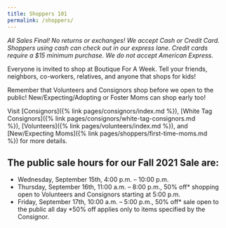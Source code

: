 ```yaml
---
title: Shoppers 101
permalink: /shoppers/
---
```


_All Sales Final! No returns or exchanges! We accept Cash or Credit Card. Shoppers using cash can check out in our express lane. Credit cards require a $15 minimum purchase. We do not accept American Express._

Everyone is invited to shop at Boutique For A Week. Tell your friends, neighbors, co-workers, relatives, and anyone that shops for kids!

Remember that Volunteers and Consignors shop before we open to the public! New/Expecting/Adopting or Foster Moms can shop early too!

Visit [Consignors]({% link pages/consignors/index.md %}), [White Tag Consignors]({% link pages/consignors/white-tag-consignors.md %}), [Volunteers]({% link pages/volunteers/index.md %}), and [New/Expecting Moms]({% link pages/shoppers/first-time-moms.md %}) for more details.

## The public sale hours for our Fall 2021 Sale are:

* Wednesday, September 15th, 4:00 p.m. – 10:00 p.m.
* Thursday, September 16th, 11:00 a.m. – 8:00 p.m., 50% off* shopping open to Volunteers and Consignors starting at 5:00 p.m.
* Friday, September 17th, 10:00 a.m. – 5:00 p.m., 50% off* sale open to the public all day
*50% off applies only to items specified by the Consignor.
